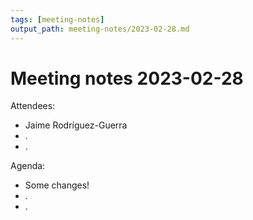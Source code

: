 ```yaml
---
tags: [meeting-notes]
output_path: meeting-notes/2023-02-28.md
---
```

# Meeting notes 2023-02-28

Attendees:

- Jaime Rodríguez-Guerra
- .
- .

Agenda:

- Some changes!
- .
- .
